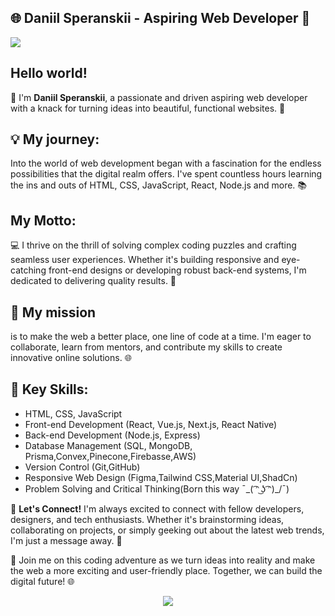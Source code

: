 ## 🌐 **Daniil Speranskii** - Aspiring Web Developer 🚀

<a href="https://github-readme-stats.vercel.app/api/top-langs/?username=danieldo1&layout=compact" align="center"  >
  <img src="https://github-readme-stats.vercel.app/api?username=danieldo1&show_icons=true&theme=transparent" margin="20" />
</a>
<br />


## Hello world!
👋 I'm **Daniil Speranskii**, a passionate and driven aspiring web developer with a knack for turning ideas into beautiful, functional websites. 🌟

## 💡 My journey:
Into the world of web development began with a fascination for the endless possibilities that the digital realm offers. I've spent countless hours learning the ins and outs of HTML, CSS, JavaScript, React, Node.js and more. 📚

## My Motto:
💻 I thrive on the thrill of solving complex coding puzzles and crafting seamless user experiences. Whether it's building responsive and eye-catching front-end designs or developing robust back-end systems, I'm dedicated to delivering quality results. 💪

## 🌟 My mission
is to make the web a better place, one line of code at a time. I'm eager to collaborate, learn from mentors, and contribute my skills to create innovative online solutions. 🌐

## 📌 **Key Skills**:

-   HTML, CSS, JavaScript
-   Front-end Development (React, Vue.js, Next.js, React Native)
-   Back-end Development (Node.js, Express)
-   Database Management (SQL, MongoDB, Prisma,Convex,Pinecone,Firebasse,AWS)
-   Version Control (Git,GitHub)
-   Responsive Web Design (Figma,Tailwind CSS,Material UI,ShadCn)
-   Problem Solving and Critical Thinking(Born this way ¯\_( ͡ᵔ ͜ʖ ͡ᵔ)_/¯)

🔗 **Let's Connect!** I'm always excited to connect with fellow developers, designers, and tech enthusiasts. Whether it's brainstorming ideas, collaborating on projects, or simply geeking out about the latest web trends, I'm just a message away. 📧

🚀 Join me on this coding adventure as we turn ideas into reality and make the web a more exciting and user-friendly place. Together, we can build the digital future! 🌐


 <p align="center">
  <a href="https://skillicons.dev">
    <img src="https://skillicons.dev/icons?i=git,js,html,css,tailwindcss,express,figma,firebase,mysql,mongodb,prisma,react,vite" />
  </a>
</p>


 
